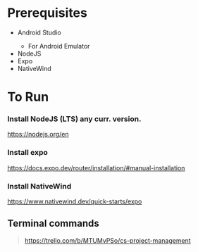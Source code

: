 # Prerequisites 

<ul>
  <li>Android Studio</li>
      <ul>
      <li>For Android Emulator</li>
      </ul>
  <li>NodeJS</li>
  <li>Expo</li>
  <li>NativeWind</li>
</ul> 

# To Run
### Install NodeJS (LTS) any curr. version. 
https://nodejs.org/en
### Install expo 
https://docs.expo.dev/router/installation/#manual-installation
### Install NativeWind
https://www.nativewind.dev/quick-starts/expo
## Terminal commands 

> https://trello.com/b/MTUMvPSo/cs-project-management
